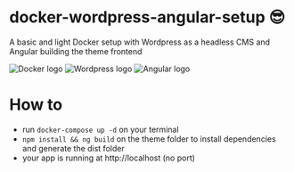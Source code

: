 # docker-wordpress-angular-setup :sunglasses:
A basic and light Docker setup with Wordpress as a headless CMS and Angular building the theme frontend

![Docker logo](https://cdn3.iconfinder.com/data/icons/social-media-2169/24/social_media_social_media_logo_docker-64.png) ![Wordpress logo](https://cdn2.iconfinder.com/data/icons/publicons/64/wordpress-64.png) ![Angular logo](https://cdn3.iconfinder.com/data/icons/logos-3/250/angular-64.png)

# How to

- run `docker-compose up -d` on your terminal
- `npm install && ng build` on the theme folder to install dependencies and generate the dist folder
- your app is running at http://localhost (no port)